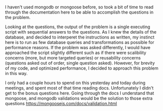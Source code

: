 I haven't used mongodb or mongoose before, so took a bit of time to read through the documentation here to be able to accomplish the questions in the problem.

Looking at the questions, the output of the problem is a single executing script with sequential answers to the questions. As I knew the details of the database, and decided to interperet the instructions as written, my instinct here is to run as few database queries and transformations as possible for performance reasons. If the problem was asked differently, I would have approached the script slightly different such as if there were scalibility concerns (more, but more targeted queries) or reusability concerns (questions asked out of order, single question asked). However, for brevity of my code, and optimized performance, I decided to approach this problem in this way.

I only had a couple hours to spend on this yesterday and today during meetings, and spent most of that time reading docs. Unfortunately I didn't get to the bonus questions here. Going through the docs I understand that mongoose, and mongodb validations would be the solution to those extra questions https://mongoosejs.com/docs/validation.html
